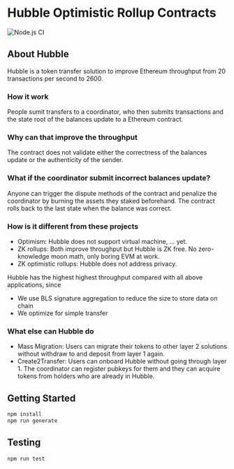 # Hubble Optimistic Rollup Contracts

![Node.js CI](https://github.com/thehubbleproject/RedditHubble/workflows/Node.js%20CI/badge.svg)

## About Hubble

Hubble is a token transfer solution to improve Ethereum throughput from 20 transactions per second to 2600.

### How it work

People sumit transfers to a coordinator, who then submits transactions and the state root of the balances update to a Ethereum contract.

### Why can that improve the throughput

The contract does not validate either the correctness of the balances update or the authenticity of the sender.

### What if the coordinator submit incorrect balances update?

Anyone can trigger the dispute methods of the contract and penalize the coordinator by burning the assets they staked beforehand. The contract rolls back to the last state when the balance was correct.

### How is it different from these projects

- Optimism: Hubble does not support virtual machine, ... yet.
- ZK rollups: Both improve throughput but Hubble is ZK free. No zero-knowledge moon math, only boring EVM at work.
- ZK optimistic rollups: Hubble does not address privacy.

Hubble has the highest highest throughput compared with all above applications, since

- We use BLS signature aggregation to reduce the size to store data on chain
- We optimize for simple transfer

### What else can Hubble do

- Mass Migration: Users can migrate their tokens to other layer 2 solutions without withdraw to and deposit from layer 1 again.
- Create2Transfer: Users can onboard Hubble without going through layer 1. The coordinator can register pubkeys for them and they can acquire tokens from holders who are already in Hubble.


## Getting Started

```sh
npm install
npm run generate
```

## Testing

```sh
npm run test
```
